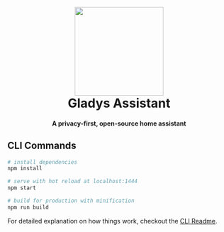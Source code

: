<h1 align="center">
  <br>
	<img src="https://gladysassistant.com/en/img/external/github-gladys-logo.png" width="200">
  <br>
  Gladys Assistant
</h1>

<h4 align="center">A privacy-first, open-source home assistant</h4>

## CLI Commands

```bash
# install dependencies
npm install

# serve with hot reload at localhost:1444
npm start

# build for production with minification
npm run build
```

For detailed explanation on how things work, checkout the [CLI Readme](https://github.com/developit/preact-cli/blob/master/README.md).
